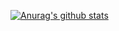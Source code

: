 [![Anurag's github stats](https://github-readme-stats.vercel.app/api?username=Wlisfes&orgs=d2-projects&show_icons=true&theme=radical&count_private=true)](https://github.com/anuraghazra/github-readme-stats)
